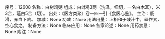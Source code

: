 序号：12608
名称：白树鸡粥
组成：白树鸡3两（洗泽，细切，一名白木耳），米3合，薤白5合（切）。
出处：《医方类聚》卷一四一引《食医心鉴》。
主治：肠滑，赤白下痢。
加减：None
功效：None
用法用量：上相和于豉汁中，煮作粥，空心食之。
制备方法：None
临床应用：None
各家论述：None
用药禁忌：None
附注：None
